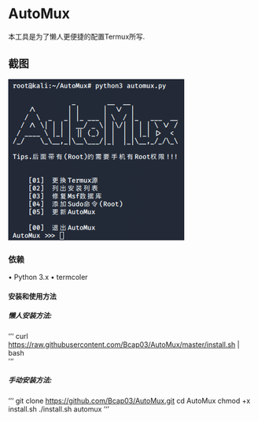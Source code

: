 # AutoMux
本工具是为了懒人更便捷的配置Termux所写.

## 截图
<img src="Module/AutoMux.png">

### 依赖
• Python 3.x
• termcoler

#### 安装和使用方法
##### 懒人安装方法:
‘’‘
curl https://raw.githubusercontent.com/Bcap03/AutoMux/master/install.sh | bash<br>
’‘’
##### 手动安装方法:
‘’‘
git clone https://github.com/Bcap03/AutoMux.git
cd AutoMux
chmod +x install.sh
./install.sh
automux
’‘’